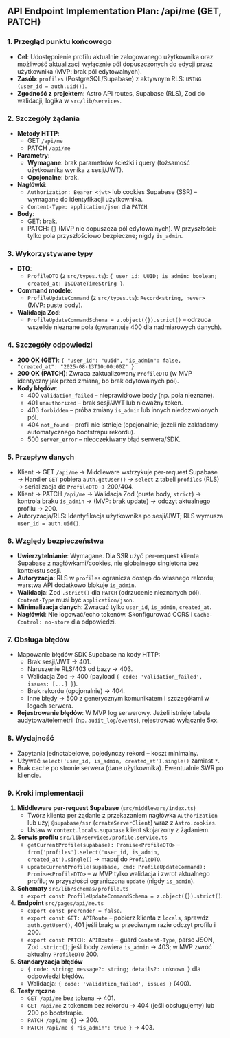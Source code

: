## API Endpoint Implementation Plan: /api/me (GET, PATCH)

### 1. Przegląd punktu końcowego
- **Cel**: Udostępnienie profilu aktualnie zalogowanego użytkownika oraz możliwość aktualizacji wyłącznie pól dopuszczonych do edycji przez użytkownika (MVP: brak pól edytowalnych).
- **Zasób**: `profiles` (PostgreSQL/Supabase) z aktywnym RLS: `USING (user_id = auth.uid())`.
- **Zgodność z projektem**: Astro API routes, Supabase (RLS), Zod do walidacji, logika w `src/lib/services`.

### 2. Szczegóły żądania
- **Metody HTTP**: 
  - GET `/api/me`
  - PATCH `/api/me`
- **Parametry**:
  - **Wymagane**: brak parametrów ścieżki i query (tożsamość użytkownika wynika z sesji/JWT).
  - **Opcjonalne**: brak.
- **Nagłówki**:
  - `Authorization: Bearer <jwt>` lub cookies Supabase (SSR) – wymagane do identyfikacji użytkownika.
  - `Content-Type: application/json` dla `PATCH`.
- **Body**:
  - GET: brak.
  - PATCH: `{}` (MVP nie dopuszcza pól edytowalnych). W przyszłości: tylko pola przyszłościowo bezpieczne; nigdy `is_admin`.

### 3. Wykorzystywane typy
- **DTO**:
  - `ProfileDTO` (z `src/types.ts`): `{ user_id: UUID; is_admin: boolean; created_at: ISODateTimeString }`.
- **Command modele**:
  - `ProfileUpdateCommand` (z `src/types.ts`): `Record<string, never>` (MVP: puste body).
- **Walidacja Zod**:
  - `ProfileUpdateCommandSchema = z.object({}).strict()` – odrzuca wszelkie nieznane pola (gwarantuje 400 dla nadmiarowych danych).

### 4. Szczegóły odpowiedzi
- **200 OK (GET)**: `{ "user_id": "uuid", "is_admin": false, "created_at": "2025-08-13T10:00:00Z" }`
- **200 OK (PATCH)**: Zwraca zaktualizowany `ProfileDTO` (w MVP identyczny jak przed zmianą, bo brak edytowalnych pól).
- **Kody błędów**:
  - 400 `validation_failed` – nieprawidłowe body (np. pola nieznane).
  - 401 `unauthorized` – brak sesji/JWT lub nieważny token.
  - 403 `forbidden` – próba zmiany `is_admin` lub innych niedozwolonych pól.
  - 404 `not_found` – profil nie istnieje (opcjonalnie; jeżeli nie zakładamy automatycznego bootstrapu rekordu).
  - 500 `server_error` – nieoczekiwany błąd serwera/SDK.

### 5. Przepływ danych
- Klient → GET `/api/me` → Middleware wstrzykuje per-request Supabase → Handler `GET` pobiera `auth.getUser()` → `select` z tabeli `profiles` (RLS) → serializacja do `ProfileDTO` → 200/404.
- Klient → PATCH `/api/me` → Walidacja Zod (puste body, `strict`) → kontrola braku `is_admin` → (MVP: brak update) → odczyt aktualnego profilu → 200.
- Autoryzacja/RLS: Identyfikacja użytkownika po sesji/JWT; RLS wymusza `user_id = auth.uid()`.

### 6. Względy bezpieczeństwa
- **Uwierzytelnianie**: Wymagane. Dla SSR użyć per-request klienta Supabase z nagłówkami/cookies, nie globalnego singletona bez kontekstu sesji.
- **Autoryzacja**: RLS w `profiles` ogranicza dostęp do własnego rekordu; warstwa API dodatkowo blokuje `is_admin`.
- **Walidacja**: Zod `.strict()` dla `PATCH` (odrzucenie nieznanych pól). `Content-Type` musi być `application/json`.
- **Minimalizacja danych**: Zwracać tylko `user_id`, `is_admin`, `created_at`.
- **Nagłówki**: Nie logować/echo tokenów. Skonfigurować CORS i `Cache-Control: no-store` dla odpowiedzi.

### 7. Obsługa błędów
- Mapowanie błędów SDK Supabase na kody HTTP:
  - Brak sesji/JWT → 401.
  - Naruszenie RLS/403 od bazy → 403.
  - Walidacja Zod → 400 (payload `{ code: 'validation_failed', issues: [...] }`).
  - Brak rekordu (opcjonalnie) → 404.
  - Inne błędy → 500 z generycznym komunikatem i szczegółami w logach serwera.
- **Rejestrowanie błędów**: W MVP log serwerowy. Jeżeli istnieje tabela audytowa/telemetrii (np. `audit_log`/`events`), rejestrować wyłącznie 5xx.

### 8. Wydajność
- Zapytania jednotabelowe, pojedynczy rekord – koszt minimalny.
- Używać `select('user_id, is_admin, created_at').single()` zamiast `*`.
- Brak cache po stronie serwera (dane użytkownika). Ewentualnie SWR po kliencie.

### 9. Kroki implementacji
1) **Middleware per-request Supabase** (`src/middleware/index.ts`)
   - Twórz klienta per żądanie z przekazaniem nagłówka `Authorization` lub użyj `@supabase/ssr` (`createServerClient`) wraz z `Astro.cookies`.
   - Ustaw w `context.locals.supabase` klient skojarzony z żądaniem.
2) **Serwis profilu** `src/lib/services/profile.service.ts`
   - `getCurrentProfile(supabase): Promise<ProfileDTO>` – `from('profiles').select('user_id, is_admin, created_at').single()` → mapuj do `ProfileDTO`.
   - `updateCurrentProfile(supabase, cmd: ProfileUpdateCommand): Promise<ProfileDTO>` – w MVP tylko walidacja i zwrot aktualnego profilu; w przyszłości ograniczona `update` (nigdy `is_admin`).
3) **Schematy** `src/lib/schemas/profile.ts`
   - `export const ProfileUpdateCommandSchema = z.object({}).strict()`.
4) **Endpoint** `src/pages/api/me.ts`
   - `export const prerender = false`.
   - `export const GET: APIRoute` – pobierz klienta z `locals`, sprawdź `auth.getUser()`, 401 jeśli brak; w przeciwnym razie odczyt profilu i 200.
   - `export const PATCH: APIRoute` – guard `Content-Type`, parse JSON, Zod `.strict()`; jeśli body zawiera `is_admin` → 403; w MVP zwróć aktualny `ProfileDTO` 200.
5) **Standaryzacja błędów**
   - `{ code: string; message?: string; details?: unknown }` dla odpowiedzi błędów.
   - Walidacja: `{ code: 'validation_failed', issues }` (400).
6) **Testy ręczne**
   - `GET /api/me` bez tokena → 401.
   - `GET /api/me` z tokenem bez rekordu → 404 (jeśli obsługujemy) lub 200 po bootstrapie.
   - `PATCH /api/me {}` → 200.
   - `PATCH /api/me { "is_admin": true }` → 403.
